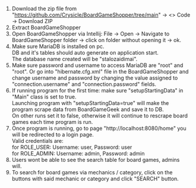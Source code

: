 1. Download the zip file from "https://github.com/Crysicle/BoardGameShopper/tree/main" -> <> Code -> Download ZIP
2. Extract BoardGameShopper
3. Open BoardGameShopper via Intellij:
  File -> Open -> Navigate to BoardGameShopper folder -> click on folder without opening it -> ok.
4. Make sure MariaDB is installed on pc. <br />
  DB and it's tables should auto generate on application start. <br />
  The database name created will be "stalozaidimai". 
5. Make sure password and username to access MariaDB are "root" and "root".
  Or go into "hibernate.cfg.xml" file in the BoardGameShopper and change username and password by changing the value assigned to "connection.username" and "connection.password" fields.
6. If running program for the first time: make sure "setupStartingData" in "Main" class is set to true.<br />
  Launching program with "setupStartingData=true" will make the program scrape data from BoardGameGeek and save it to DB.<br />
  On other runs set it to false, otherwise it will continue to rescrape board games each time program is run.
7. Once program is running, go to page "http://localhost:8080/home" you will be redirected to a login page.<br />
  Valid credentials are:<br />
    for ROLE_USER: Username: user, Password: user<br />
    for ROLE_ADMIN: Username: admin, Password: admin<br />
8. Users wont be able to see the search table for board games, admins will.
9. To search for board games via mechanics / category, click on the buttons with said mechanic or category and click "SEARCH" button.
